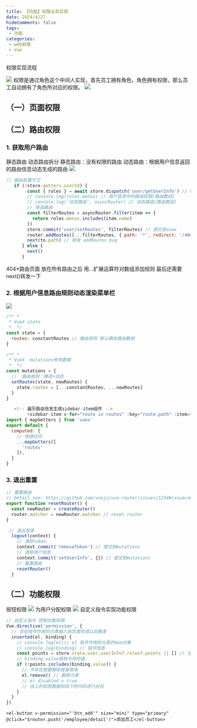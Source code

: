 ```yaml
---
title: 【功能】权限业务实现
date: 2024/4/27
hideComments: false
tags:
 - 功能
categories:
 - web前端
 - Vue
---
```


权限实现流程

![](https://cdn.jsdelivr.net/gh/lldscc/imageBed/githubImage/20240514/01.jpeg)
权限是通过角色这个中间人实现，首先员工拥有角色，角色拥有权限，那么员工自动拥有了角色所对应的权限。
![](https://cdn.jsdelivr.net/gh/lldscc/imageBed/githubImage/20240514/02.jpeg)

## （一）页面权限
## （二）路由权限
### 1. 获取用户路由
静态路由 动态路由拆分
静态路由：没有权限的路由
动态路由：根据用户信息返回的路由信息动态生成的路由
![](https://cdn.jsdelivr.net/gh/lldscc/imageBed/githubImage/20240514/03.jpeg)

```javascript
// 路由前置守卫
   if (!store.getters.userId) {
        const { roles } = await store.dispatch('user/getUserInfo') // Vuex获取用户信息
        // console.log(roles.menus) // 用户信息中的路由权限[路由数组]
        // console.log('动态路由', asyncRouter) // 动态路由[路由数组]
        // 筛选路由
        const filterRoutes = asyncRouter.filter(item => {
          return roles.menus.includes(item.name)
        })
        store.commit('user/setRoutes', filterRoutes) // 提交到vuex
        router.addRoutes([...filterRoutes, { path: '*', redirect: '/404', hidden: true }])
        next(to.path) // 转发 addRoutes bug
      } else {
        next()
      }
```
404*路由页面 放在所有路由之后 用...扩展运算符对数组添加规则
最后还需要next()转发一下 
### 2. 根据用户信息路由规则动态渲染菜单栏
![](https://cdn.jsdelivr.net/gh/lldscc/imageBed/githubImage/20240514/04.jpeg)
```javascript
/** *
 * VueX state
 *  */
const state = {
  routes: constantRoutes // 路由规则 默认静态路由数组
}

/** *
 * VueX  mutations修改数据
 *  */
const mutations = {
  //  路由规则：静态+动态
  setRoutes(state, newRoutes) {
    state.routes = [...constantRoutes, ...newRoutes]
  }
}

```
```javascript
   <!-- 遍历路由信息生成sidebar-item组件 -->
        <sidebar-item v-for="route in routes" :key="route.path" :item="route" :base-path="route.path" />
import { mapGetters } from 'vuex'
export default {
  computed: {
    // 快捷访问
    ...mapGetters([
      'routes'
    ]),
  }
}
```

### 3. 退出重置
```javascript
// 重置路由
// Detail see: https://github.com/vuejs/vue-router/issues/1234#issuecomment-357941465
export function resetRouter() {
  const newRouter = createRouter()
  router.matcher = newRouter.matcher // reset router
}
```
```javascript
 // 退出登录
  logout(context) {
    // 清除token
    context.commit('removeToken') // 提交到mutations
    // 清除用户信息
    context.commit('setUserInfo', {}) // 提交到mutations
    // 重置路由
    resetRouter()
  }
```
## （二）功能权限
 按钮权限
![](https://cdn.jsdelivr.net/gh/lldscc/imageBed/githubImage/20240514/05.jpeg)
为用户分配权限
![](https://cdn.nlark.com/yuque/0/2024/jpeg/43081378/1715476252633-5520180b-c731-4756-8764-598c3e837e7f.jpeg)
自定义指令实现功能权限

```javascript
// 自定义指令 控制功能权限
Vue.directive('permission', {
  // 会在指令作用的元素插入到页面完成以后触发
  inserted(el, binding) {
    // console.log(el)// el 指令作用的元素的dom对象
    // console.log(binding) // 指令信息
    const points = store.state.user.userInfo?.roles?.points || [] // 当前用户信息的操作权
    // binding.value是指令传的值
    if (!points.includes(binding.value)) {
      // 不存在就要删除或者禁用
      el.remove() // 删除元素
      // el.disabled = true
      // 线上的权限数据和线下的代码进行对应
    }
  }
})
```
```vue
<el-button v-permission="'btn_add'" size="mini" type="primary" @click="$router.push('/employee/detail')">添加员工</el-button>

```

















